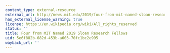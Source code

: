 ```yaml
---
content_type: external-resource
external_url: http://news.mit.edu/2019/four-from-mit-named-sloan-research-fellows-0221
has_external_license_warning: true
license: https://en.wikipedia.org/wiki/All_rights_reserved
status: ''
title: Four from MIT Named 2019 Sloan Research Fellows
uid: 5e6f882b-682d-453b-a603-70fc1bc2e995
wayback_url: ''
---
```

